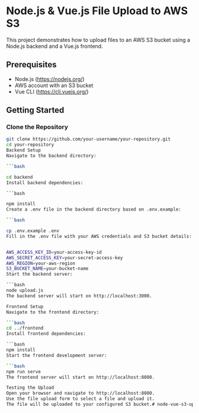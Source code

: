 # Node.js & Vue.js File Upload to AWS S3

This project demonstrates how to upload files to an AWS S3 bucket using a Node.js backend and a Vue.js frontend.

## Prerequisites

- Node.js (https://nodejs.org/)
- AWS account with an S3 bucket
- Vue CLI (https://cli.vuejs.org/)

## Getting Started

### Clone the Repository

```bash
git clone https://github.com/your-username/your-repository.git
cd your-repository
Backend Setup
Navigate to the backend directory:

```bash

cd backend
Install backend dependencies:

```bash

npm install
Create a .env file in the backend directory based on .env.example:

```bash

cp .env.example .env
Fill in the .env file with your AWS credentials and S3 bucket details:


AWS_ACCESS_KEY_ID=your-access-key-id
AWS_SECRET_ACCESS_KEY=your-secret-access-key
AWS_REGION=your-aws-region
S3_BUCKET_NAME=your-bucket-name
Start the backend server:

```bash
node upload.js
The backend server will start on http://localhost:3000.

Frontend Setup
Navigate to the frontend directory:

```bash
cd ../frontend
Install frontend dependencies:

```bash
npm install
Start the frontend development server:

```bash
npm run serve
The frontend server will start on http://localhost:8080.

Testing the Upload
Open your browser and navigate to http://localhost:8080.
Use the file upload form to select a file and upload it.
The file will be uploaded to your configured S3 bucket.# node-vue-s3-upload
